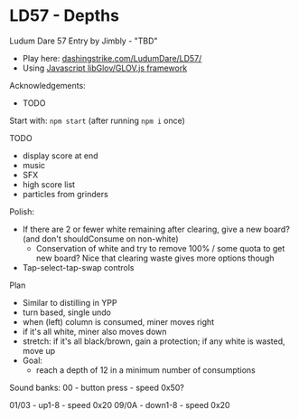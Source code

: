 LD57 - Depths
============================

Ludum Dare 57 Entry by Jimbly - "TBD"

* Play here: [dashingstrike.com/LudumDare/LD57/](http://www.dashingstrike.com/LudumDare/LD57/)
* Using [Javascript libGlov/GLOV.js framework](https://github.com/Jimbly/glovjs)

Acknowledgements:
* TODO

Start with: `npm start` (after running `npm i` once)

TODO
* display score at end
* music
* SFX
* high score list
* particles from grinders

Polish:
* If there are 2 or fewer white remaining after clearing, give a new board? (and don't shouldConsume on non-white)
  * Conservation of white and try to remove 100% / some quota to get new board?  Nice that clearing waste gives more options though
* Tap-select-tap-swap controls

Plan
* Similar to distilling in YPP
* turn based, single undo
* when (left) column is consumed, miner moves right
* if it's all white, miner also moves down
* stretch: if it's all black/brown, gain a protection; if any white is wasted, move up
* Goal:
  * reach a depth of 12 in a minimum number of consumptions

Sound banks:
00 - button press - speed 0x50?

01/03 - up1-8 - speed 0x20
09/0A - down1-8 - speed 0x20